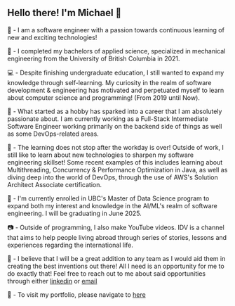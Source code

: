 ## Hello there! I'm Michael 👋

👋 - I am a software engineer with a passion towards continuous learning of new and exciting technologies!

🏫 - I completed my bachelors of applied science, specialized in mechanical engineering from the University of British Columbia in 2021.

💻 - Despite finishing undergraduate education, I still wanted to expand my knowledge through self-learning. My curiosity in the realm of software development & engineering has motivated and perpetuated myself to learn about computer science and programming! (From 2019 until Now).

💼 - What started as a hobby has sparked into a career that I am absolutely passionate about. I am currently working as a Full-Stack Intermediate Software Engineer working primarily on the backend side of things as well as some DevOps-related areas.

📖 - The learning does not stop after the workday is over! Outside of work, I still like to learn about new technologies to sharpen my software engineering skillset! Some recent examples of this includes learning about Multithreading, Concurrency & Performance Optimization in Java, as well as diving deep into the world of DevOps, through the use of AWS's Solution Architect Associate certification.

📅 - I'm currently enrolled in UBC's Master of Data Science program to expand both my interest and knowledge in the AI/ML's realm of software engineering. I will be graduating in June 2025.

📷 - Outside of programming, I also make YouTube videos. IDV is a channel that aims to help people living abroad through series of stories, lessons and experiences regarding the international life.

💬 - I believe that I will be a great addition to any team as I would aid them in creating the best inventions out there! All I need is an opportunity for me to do exactly that! Feel free to reach out to me about said opportunities through either [linkedin](https://www.linkedin.com/in/michael-suriawan/) or [email](mailto:michael08ace@gmail.com)

🚶 - To visit my portfolio, please navigate to [here](https://michaelsuriawan.tech)
